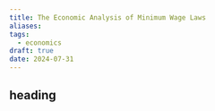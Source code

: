 ```yaml
---
title: The Economic Analysis of Minimum Wage Laws
aliases: 
tags:
  - economics
draft: true
date: 2024-07-31
---
```

## heading

